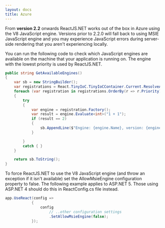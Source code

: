 ```yaml
---
layout: docs
title: Azure
---
```


From **version 2.2** onwards ReactJS.NET works out of the box in Azure using the V8 JavaScript engine. Versions prior to 2.2.0 will fall back to using MSIE JavaScript engine and you may experience JavaScript errors during server-side rendering that you aren't experiencing locally.

You can run the following code to check which JavaScript engines are available on the machine that your application is running on. The engine with the lowest priority is used by ReactJS.NET.

```csharp
public string GetAvailableEngines()
{
    var sb = new StringBuilder();
    var registrations = React.TinyIoC.TinyIoCContainer.Current.ResolveAll<JavaScriptEngineFactory.Registration>();
    foreach (var registration in registrations.OrderBy(r => r.Priority))
    {
        try
        {
            var engine = registration.Factory();
            var result = engine.Evaluate<int>("1 + 1");
            if (result == 2)
            {
                sb.AppendLine($"Engine: {engine.Name}, version: {engine.Version}, priority: {registration.Priority}");
            }

        }
        catch { }
    }

    return sb.ToString();
}
```

To force ReactJS.NET to use the V8 JavaScript engine (and throw an exception if it isn't available) set the AllowMsieEngine configuration property to false. The following example applies to ASP.NET 5. Those using ASP.NET 4 should do this in ReactConfig.cs file instead.

```csharp
app.UseReact(config =>
            {
                config
                    // ..other configuration settings
                    .SetAllowMsieEngine(false);
            });
```